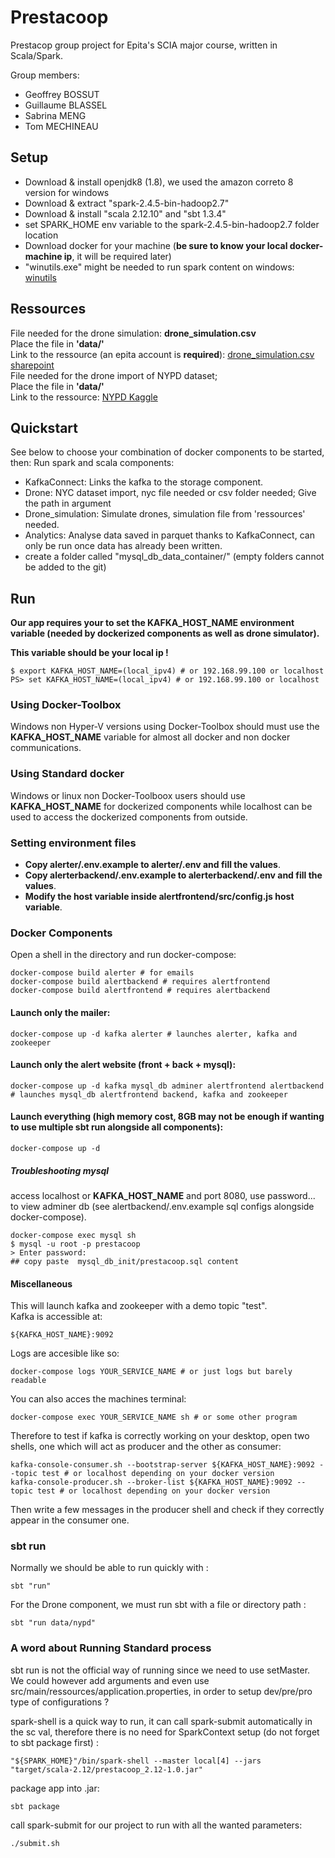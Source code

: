 # Prestacoop

Prestacop group project for Epita's SCIA major course, written in Scala/Spark.

Group members:
- Geoffrey BOSSUT
- Guillaume BLASSEL
- Sabrina MENG
- Tom MECHINEAU

## Setup

- Download & install openjdk8 (1.8), we used the amazon correto 8 version for windows
- Download & extract "spark-2.4.5-bin-hadoop2.7"
- Download & install "scala 2.12.10" and "sbt 1.3.4"
- set SPARK_HOME env variable to the spark-2.4.5-bin-hadoop2.7 folder location
- Download docker for your machine (**be sure to know your local docker-machine ip**, it will be required later)
- "winutils.exe" might be needed to run spark content on windows: 
[winutils](https://github.com/cdarlint/winutils)

## Ressources

File needed for the drone simulation: **drone_simulation.csv**  
Place the file in **'data/'**  
Link to the ressource (an epita account is **required**):
[drone_simulation.csv sharepoint](https://epitafr-my.sharepoint.com/:x:/r/personal/guillaume_blassel_epita_fr/Documents/SCALA/drone_simulation.csv?d=w4727eabdde26415d983f0f7d1a26a6ac&csf=1&web=1&e=MJiXPy)  
File needed for the drone import of NYPD dataset;  
Place the file in **'data/'**   
Link to the ressource: [NYPD Kaggle](https://www.kaggle.com/new-york-city/nyc-parking-tickets)

## Quickstart

See below to choose your combination of docker components to be started, then:
Run spark and scala components:
- KafkaConnect: Links the kafka to the storage component.
- Drone: NYC dataset import, nyc file needed or csv folder needed; Give the path in argument  
- Drone_simulation: Simulate drones, simulation file from 'ressources' needed.  
- Analytics: Analyse data saved in parquet thanks to KafkaConnect, can only be run once data has already been written.
- create a folder called "mysql_db_data_container/" (empty folders cannot be added to the git)

## Run

**Our app requires your to set the KAFKA_HOST_NAME environment variable (needed by dockerized components as well as drone simulator).**

**This variable should be your local ip !**

```language=sh
$ export KAFKA_HOST_NAME=(local_ipv4) # or 192.168.99.100 or localhost
PS> set KAFKA_HOST_NAME=(local_ipv4) # or 192.168.99.100 or localhost
```

### Using Docker-Toolbox

Windows non Hyper-V versions using Docker-Toolbox should must use the **KAFKA_HOST_NAME** variable for almost all docker and non docker communications.

### Using Standard docker

Windows or linux non Docker-Toolboox users should use **KAFKA_HOST_NAME** for dockerized components while localhost can be used to access the dockerized components from outside.

### Setting environment files

- **Copy alerter/.env.example to alerter/.env and fill the values**.
- **Copy alerterbackend/.env.example to alerterbackend/.env and fill the values**.
- **Modify the host variable inside alertfrontend/src/config.js host variable**.

### Docker Components

Open a shell in the directory and run docker-compose:
```language=sh
docker-compose build alerter # for emails
docker-compose build alertbackend # requires alertfrontend
docker-compose build alertfrontend # requires alertbackend
```

#### Launch only the mailer:
```
docker-compose up -d kafka alerter # launches alerter, kafka and zookeeper
```

#### Launch only the alert website (front + back + mysql):
```
docker-compose up -d kafka mysql_db adminer alertfrontend alertbackend # launches mysql_db alertfrontend backend, kafka and zookeeper
```

#### Launch everything (**high memory cost, 8GB may not be enough if wanting to use multiple sbt run alongside all components**):
```
docker-compose up -d
```

##### Troubleshooting mysql

access localhost or **KAFKA_HOST_NAME** and port 8080, use password... to view adminer db (see alertbackend/.env.example sql configs alongside docker-compose).

```
docker-compose exec mysql sh
$ mysql -u root -p prestacoop
> Enter password:
## copy paste  mysql_db_init/prestacoop.sql content
```

#### Miscellaneous

This will launch kafka and zookeeper with a demo topic "test".  
Kafka is accessible at: 
```language=sh
${KAFKA_HOST_NAME}:9092
```
Logs are accesible like so:
```
docker-compose logs YOUR_SERVICE_NAME # or just logs but barely readable
```
You can also acces the machines terminal:
```
docker-compose exec YOUR_SERVICE_NAME sh # or some other program
```

Therefore to test if kafka is correctly working on your desktop, open two shells, one which will act as producer and the other as consumer:
```language=sh
kafka-console-consumer.sh --bootstrap-server ${KAFKA_HOST_NAME}:9092 --topic test # or localhost depending on your docker version
kafka-console-producer.sh --broker-list ${KAFKA_HOST_NAME}:9092 --topic test # or localhost depending on your docker version
```
Then write a few messages in the producer shell and check if they correctly appear in the consumer one.

### sbt run

Normally we should be able to run quickly with :
```language=sh
sbt "run"
```

For the Drone component, we must run sbt with a file or directory path :
```langaguage=sh
sbt "run data/nypd"
```

### A word about Running Standard process

sbt run is not the official way of running since we need to use setMaster.
We could however add arguments and even use src/main/ressources/application.properties, in order to setup dev/pre/pro type of configurations ?

spark-shell is a quick way to run, it can call spark-submit automatically in the sc val, therefore there is no need for SparkContext setup (do not forget to sbt package first) :
```
"${SPARK_HOME}"/bin/spark-shell --master local[4] --jars "target/scala-2.12/prestacoop_2.12-1.0.jar"
```

package app into .jar:
```language=sh
sbt package
```

call spark-submit for our project to run with all the wanted parameters:
```language=sh
./submit.sh
```
